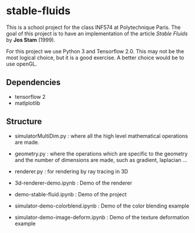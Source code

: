# stable-fluids

This is a school project for the class INF574 at Polytechnique Paris. The goal of this project is to have an implementation of the article *Stable Fluids* by **Jos Stam** (1999).

For this project we use Python 3 and Tensorflow 2.0. This may not be the most logical choice, but it is a good exercise. A better choice would be to use openGL. 

## Dependencies

- tensorflow 2
- matlplotlib

## Structure

- simulatorMultiDim.py : where all the high level mathematical operations are made.
- geometry.py : where the operations which are specific to the geometry and the number of dimensions are made, such as gradient, laplacian ...
- renderer.py : for rendering by ray tracing in 3D

- 3d-renderer-demo.ipynb : Demo of the renderer
- demo-stable-fluid.ipynb : Demo of the project
- simulator-demo-colorblend.ipynb : Demo of the color blending example
- simulator-demo-image-deform.ipynb : Demo of the texture deformation example

